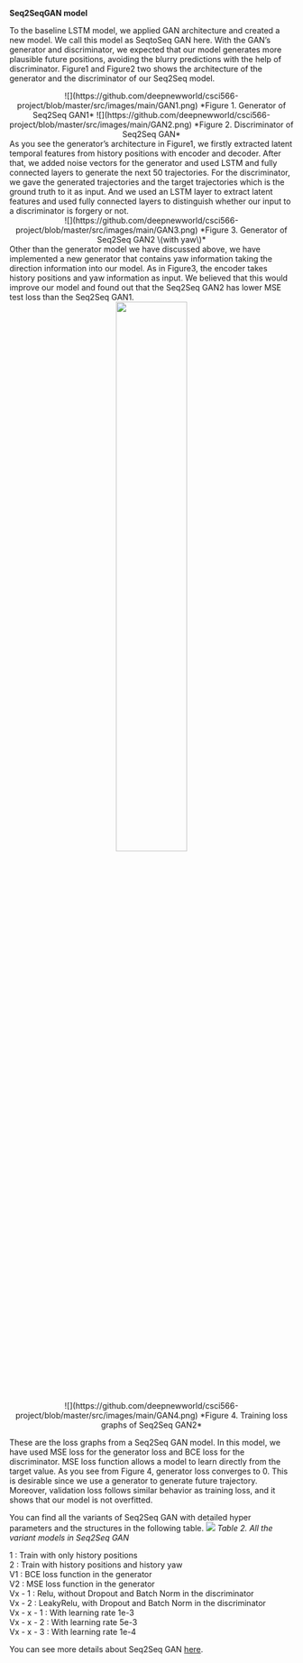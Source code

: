 **Seq2SeqGAN model**

To the baseline LSTM model, we applied GAN architecture and created a new model. We call this model as SeqtoSeq GAN here. With the GAN’s generator and discriminator, we expected that our model generates more plausible future positions, avoiding the blurry predictions with the help of discriminator. Figure1 and Figure2 two shows the architecture of the generator and the discriminator of our Seq2Seq model.
<div align="center">
![](https://github.com/deepnewworld/csci566-project/blob/master/src/images/main/GAN1.png)
*Figure 1. Generator of Seq2Seq GAN1*
![](https://github.com/deepnewworld/csci566-project/blob/master/src/images/main/GAN2.png)
*Figure 2. Discriminator of Seq2Seq GAN*
</div>
As you see the generator’s architecture in Figure1, we firstly extracted latent temporal features from history positions with encoder and decoder. After that, we added noise vectors for the generator and used LSTM and fully connected layers to generate the next 50 trajectories. For the discriminator, we gave the generated trajectories and the target trajectories which is the ground truth to it as input. And we used an LSTM layer to extract latent features and used fully connected layers to distinguish whether our input to a discriminator is forgery or not.

<div align="center">
![](https://github.com/deepnewworld/csci566-project/blob/master/src/images/main/GAN3.png)
*Figure 3. Generator of Seq2Seq GAN2 \(with yaw\)*                     
</div>
Other than the generator model we have discussed above, we have implemented a new generator that contains yaw information taking the direction information into our model. As in Figure3, the encoder takes history positions and yaw information as input. We believed that this would improve our model and found out that the Seq2Seq GAN2 has lower MSE test loss than the Seq2Seq GAN1.
<div align="center">
  <img src="https://github.com/deepnewworld/csci566-project/blob/master/src/images/main/GAN9.png" width="50%" text-align="center">
</div>

<div align="center">
![](https://github.com/deepnewworld/csci566-project/blob/master/src/images/main/GAN4.png)
*Figure 4. Training loss graphs of Seq2Seq GAN2*
</div>

These are the loss graphs from a Seq2Seq GAN model. In this model, we have used MSE loss for the generator loss and BCE loss for the discriminator. MSE loss function allows a model to learn directly from the target value. As you see from Figure 4, generator loss converges to 0. This is desirable since we use a generator to generate future trajectory. Moreover, validation loss follows similar behavior as training loss, and it shows that our model is not overfitted.

You can find all the variants of Seq2Seq GAN with detailed hyper parameters and the structures in the following table.
![](https://github.com/deepnewworld/csci566-project/blob/master/src/images/main/GAN8.png)
*Table 2. All the variant models in Seq2Seq GAN*

1 : Train with only history positions         
2 : Train with history positions and history yaw        
V1 : BCE loss function in the generator     
V2 : MSE loss function in the generator         
Vx - 1 : Relu, without Dropout and Batch Norm in the discriminator         
Vx - 2 : LeakyRelu, with Dropout and Batch Norm in the discriminator         
Vx - x - 1 : With learning rate 1e-3       
Vx - x - 2 : With learning rate 5e-3         
Vx - x - 3 : With learning rate 1e-4          

You can see more details about Seq2Seq GAN [here](https://deepnewworld.github.io/csci566-project/#/seq2seqGAN).
